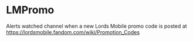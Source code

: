 # LMPromo
Alerts watched channel when a new Lords Mobile promo code is posted at https://lordsmobile.fandom.com/wiki/Promotion_Codes

